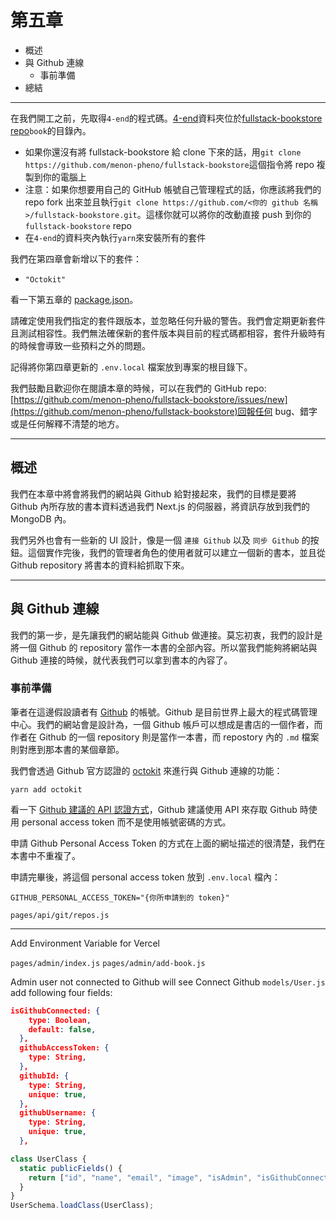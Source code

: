 # 第五章

- 概述
- 與 Github 連線
  - 事前準備
- 總結

---

在我們開工之前，先取得`4-end`的程式碼。[4-end](https://github.com/menon-pheno/fullstack-bookstore/tree/master/book/4-end)資料夾位於[fullstack-bookstore repo](https://github.com/menon-pheno/fullstack-bookstore)`book`的目錄內。

- 如果你還沒有將 fullstack-bookstore 給 clone 下來的話，用`git clone https://github.com/menon-pheno/fullstack-bookstore`這個指令將 repo 複製到你的電腦上
- 注意：如果你想要用自己的 GitHub 帳號自己管理程式的話，你應該將我們的 repo fork 出來並且執行`git clone https://github.com/<你的 github 名稱>/fullstack-bookstore.git`。這樣你就可以將你的改動直接 push 到你的`fullstack-bookstore` repo
- 在`4-end`的資料夾內執行`yarn`來安裝所有的套件

我們在第四章會新增以下的套件：

- `"Octokit"`

看一下第五章的 [package.json](https://github.com/menon-pheno/fullstack-bookstore/blob/master/book/5-end/package.json)。

請確定使用我們指定的套件跟版本，並忽略任何升級的警告。我們會定期更新套件且測試相容性。我們無法確保新的套件版本與目前的程式碼都相容，套件升級時有的時候會導致一些預料之外的問題。

記得將你第四章更新的 `.env.local` 檔案放到專案的根目錄下。

我們鼓勵且歡迎你在閱讀本章的時候，可以在我們的 GitHub repo: [https://github.com/menon-pheno/fullstack-bookstore/issues/new](https://github.com/menon-pheno/fullstack-bookstore)回報任何 bug、錯字或是任何解釋不清楚的地方。

---

## 概述

我們在本章中將會將我們的網站與 Github 給對接起來，我們的目標是要將 Github 內所存放的書本資料透過我們 Next.js 的伺服器，將資訊存放到我們的 MongoDB 內。

我們另外也會有一些新的 UI 設計，像是一個 `連接 Github` 以及 `同步 Github` 的按鈕。這個實作完後，我們的管理者角色的使用者就可以建立一個新的書本，並且從 Github repository 將書本的資料給抓取下來。

---

## 與 Github 連線

我們的第一步，是先讓我們的網站能與 Github 做連接。莫忘初衷，我們的設計是將一個 Github 的 repository 當作一本書的全部內容。所以當我們能夠將網站與 Github 連接的時候，就代表我們可以拿到書本的內容了。

### 事前準備

筆者在這邊假設讀者有 [Github](https://github.com) 的帳號。Github 是目前世界上最大的程式碼管理中心。我們的網站會是設計為，一個 Github 帳戶可以想成是書店的一個作者，而作者在 Github 的一個 repository 則是當作一本書，而 repostory 內的 `.md` 檔案則對應到那本書的某個章節。

我們會透過 Github 官方認證的 [octokit](https://github.com/octokit/octokit.js) 來進行與 Github 連線的功能：

```
yarn add octokit
```

看一下 [Github 建議的 API 認證方式](https://docs.github.com/en/enterprise-server@3.4/authentication/keeping-your-account-and-data-secure/creating-a-personal-access-token)，Github 建議使用 API 來存取 Github 時使用 personal access token 而不是使用帳號密碼的方式。

申請 Github Personal Access Token 的方式在上面的網址描述的很清楚，我們在本書中不重複了。

申請完畢後，將這個 personal access token 放到 `.env.local` 檔內：

```
GITHUB_PERSONAL_ACCESS_TOKEN="{你所申請到的 token}"
```

`pages/api/git/repos.js`

---

Add Environment Variable for Vercel

`pages/admin/index.js`
`pages/admin/add-book.js`

Admin user not connected to Github will see Connect Github
`models/User.js` add following four fields:

```JSON
isGithubConnected: {
    type: Boolean,
    default: false,
  },
  githubAccessToken: {
    type: String,
  },
  githubId: {
    type: String,
    unique: true,
  },
  githubUsername: {
    type: String,
    unique: true,
  },
```

```JavaScript
class UserClass {
  static publicFields() {
    return ["id", "name", "email", "image", "isAdmin", "isGithubConnected"];
  }
}
UserSchema.loadClass(UserClass);
```
